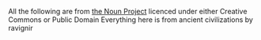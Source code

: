 All the following are from [the Noun Project](https://thenounproject.com) licenced under either Creative Commons or Public Domain
Everything here is from ancient civilizations by ravignir
